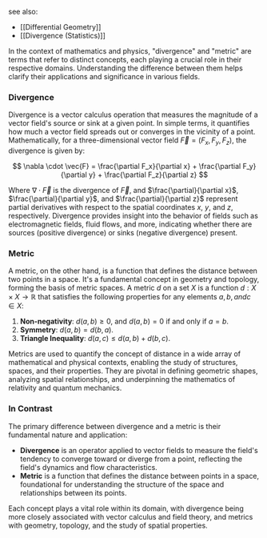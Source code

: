 see also:
- [[Differential Geometry]]
- [[Divergence (Statistics)]]

In the context of mathematics and physics, "divergence" and "metric" are terms that refer to distinct concepts, each playing a crucial role in their respective domains. Understanding the difference between them helps clarify their applications and significance in various fields.

### Divergence

Divergence is a vector calculus operation that measures the magnitude of a vector field's source or sink at a given point. In simple terms, it quantifies how much a vector field spreads out or converges in the vicinity of a point. Mathematically, for a three-dimensional vector field $\vec{F} = (F_x, F_y, F_z)$, the divergence is given by:

$$
\nabla \cdot \vec{F} = \frac{\partial F_x}{\partial x} + \frac{\partial F_y}{\partial y} + \frac{\partial F_z}{\partial z}
$$

Where $\nabla \cdot \vec{F}$ is the divergence of $\vec{F}$, and $\frac{\partial}{\partial x}$, $\frac{\partial}{\partial y}$, and $\frac{\partial}{\partial z}$ represent partial derivatives with respect to the spatial coordinates $x$, $y$, and $z$, respectively. Divergence provides insight into the behavior of fields such as electromagnetic fields, fluid flows, and more, indicating whether there are sources (positive divergence) or sinks (negative divergence) present.

### Metric

A metric, on the other hand, is a function that defines the distance between two points in a space. It's a fundamental concept in geometry and topology, forming the basis of metric spaces. A metric $d$ on a set $X$ is a function $d: X \times X \rightarrow \mathbb{R}$ that satisfies the following properties for any elements $a, b, and c \in X$:

1. **Non-negativity**: $d(a, b) \geq 0$, and $d(a, b) = 0$ if and only if $a = b$.
2. **Symmetry**: $d(a, b) = d(b, a)$.
3. **Triangle Inequality**: $d(a, c) \leq d(a, b) + d(b, c)$.

Metrics are used to quantify the concept of distance in a wide array of mathematical and physical contexts, enabling the study of structures, spaces, and their properties. They are pivotal in defining geometric shapes, analyzing spatial relationships, and underpinning the mathematics of relativity and quantum mechanics.

### In Contrast

The primary difference between divergence and a metric is their fundamental nature and application:

- **Divergence** is an operator applied to vector fields to measure the field's tendency to converge toward or diverge from a point, reflecting the field's dynamics and flow characteristics.
- **Metric** is a function that defines the distance between points in a space, foundational for understanding the structure of the space and relationships between its points.

Each concept plays a vital role within its domain, with divergence being more closely associated with vector calculus and field theory, and metrics with geometry, topology, and the study of spatial properties.